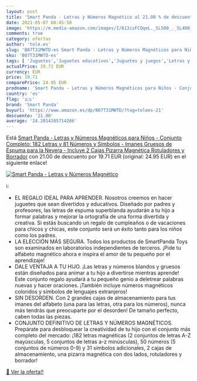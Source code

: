 ```yaml
---
layout: post
title: 'Smart Panda - Letras y Números Magnético al 21.00 % de descuento'
date: 2021-05-07 08:45:50
image: 'https://m.media-amazon.com/images/I/613isFCQqeL._SL500_._SL400_.jpg'
comments: true
category: ofertas
author: 'tole.es'
slug: 'B07T31MWTD-es Smart Panda - Letras y Números Magnéticos para Niños -...'
sku: 'B07T31MWTD-es'
tags: [ 'Juguetes','Juguetes educativos','Juguetes y juegos','Letras y números magnéticos para niños','Tarjetas didácticas','rotuladores','smart panda', ]
actualPrice: 19.71 EUR
currency: EUR
price: 19.71
comparePrice: 24.95 EUR
prodname: 'Smart Panda - Letras y Números Magnéticos para Niños - Conjunto Completo: 182 Letras y 81 Números y Símbolos - Imanes Gruesos de Espuma para la Nevera - Incluye 2 Cajas  Pizarra Magnética  Rotuladores y Borrador'
country: 'es'
flag: '🇪🇸'
brand: 'Smart Panda'
buyurl: 'https://www.amazon.es/dp/B07T31MWTD/?tag=tolees-21'
descuento: '21.00'
average: '24.2014285714286'
---
```


Está [Smart Panda - Letras y Números Magnéticos para Niños - Conjunto Completo: 182 Letras y 81 Números y Símbolos - Imanes Gruesos de Espuma para la Nevera - Incluye 2 Cajas  Pizarra Magnética  Rotuladores y Borrador](https://www.amazon.es/dp/B07T31MWTD/?tag=tolees-21) con 21.00 de descuento por 19.71 EUR (original: 24.95 EUR) en el siguiente enlace!

[![Smart Panda - Letras y Números Magnético](https://m.media-amazon.com/images/I/613isFCQqeL._SL500_._SL400_.jpg)](https://www.amazon.es/dp/B07T31MWTD/?tag=tolees-21)

ℹ️:

- EL REGALO IDEAL PARA APRENDER. Nosotros creemos en hacer juguetes que sean divertidos y educativos. Diseñado por padres y profesores, las letras de espuma superblanda ayudarán a tu hijo a formar palabras y mejorar la ortografía de una forma divertida y creativa. Si estás buscando un regalo de cumpleaños o de vacaciones para chicos y chicas, este conjunto será un éxito tanto para los niños como los padres.
- LA ELECCIÓN MÁS SEGURA. Todos los productos de SmartPanda Toys son examinados en laboratorios independientes de terceros. ¡Pide tu alfabeto magnético ahora e inspira el amor de tu pequeño por el aprendizaje!
- DALE VENTAJA A TU HIJO. ¡Las letras y números blandos y gruesos están diseñados para animar a tu hijo a divertirse mientras aprende! Este conjunto regalo ayudará a tu pequeño genio a deletrear palabras nuevas y hacer oraciones. ¡También incluye números magnéticos coloridos y símbolos de lenguajes extranjeros!
- SIN DESORDEN. Con 2 grandes cajas de almacenamiento para tus imanes del alfabeto (una para las letras, otra para los números), nunca más tendrás que preocuparte por el desorden! De tamaño perfecto, caben todas las piezas.
- CONJUNTO DEFINITIVO DE LETRAS Y NÚMEROS MAGNÉTICOS. Prepárate para desbloquear la creatividad de tu hijo con el conjunto más completo del mercado: ¡182 letras magnéticas (2 conjuntos de letras A-Z mayúsculas, 5 conjuntos de letras a-z minúsculas), 50 números (5 conjuntos de números 0-9) y 31 símbolos adicionales, 2 cajas de almacenamiento, una pizarra magnética con dos lados, rotuladores y borrador!

[🛒 Ver la oferta!!](https://www.amazon.es/dp/B07T31MWTD/?tag=tolees-21)
